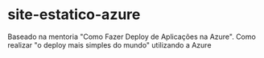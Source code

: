 # site-estatico-azure
Baseado na mentoria "Como Fazer Deploy de Aplicações na Azure". Como realizar "o deploy mais simples do mundo" utilizando a Azure
